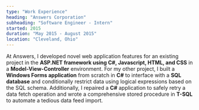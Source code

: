 ```yaml
---
type: "Work Experience"
heading: "Answers Corporation"
subheading: "Software Engineer - Intern"
started: 2015
duration: "May 2015 - August 2015"
location: "Cleveland, Ohio"
---
```


At Answers, I developed novel web application features for an existing project in the **ASP.NET framework using C#, Javascript, HTML, and CSS** in a **Model-View-Controller** environment. For my other project, I built a **Windows Forms application** from scratch in **C#** to interface with a **SQL database** and conditionally restrict data using logical expressions based on the SQL schema. Additionally, I repaired a **C#** application to safely retry a data fetch operation and wrote a comprehensive stored procedure in **T-SQL** to automate a tedious data feed import.